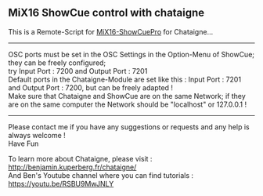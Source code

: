 ## MiX16 ShowCue control with chataigne
This is a Remote-Script for [MiX16-ShowCuePro](https://mix16showcue.com/) for Chataigne...    

---
OSC ports must be set in the OSC Settings in the Option-Menu of ShowCue; they can be freely configured;   
try Input Port : 7200 and Output Port : 7201    
Default ports in the Chataigne-Module are set like this : Input Port : 7201 and Output Port : 7200, but can be freely adapted !    
Make sure that Chataigne and ShowCue are on the same Network; if they are on the same computer the Network should be "localhost" or 127.0.0.1 !

---
Please contact me if you have any suggestions or requests and any help is always welcome !    
Have Fun

To learn more about Chataigne, please visit : http://benjamin.kuperberg.fr/chataigne/    
And Ben's Youtube channel where you can find tutorials : https://youtu.be/RSBU9MwJNLY    

